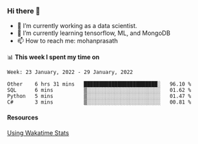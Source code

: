 ### Hi there 👋

- 🔭 I’m currently working as a data scientist.
- 🌱 I’m currently learning tensorflow, ML, and MongoDB
- 📫 How to reach me: mohanprasath

📊 **This week I spent my time on**
<!--START_SECTION:waka-->
```text
Week: 23 January, 2022 - 29 January, 2022

Other    6 hrs 31 mins   ████████████████████████░   96.10 % 
SQL      6 mins          ▒░░░░░░░░░░░░░░░░░░░░░░░░   01.62 % 
Python   5 mins          ▒░░░░░░░░░░░░░░░░░░░░░░░░   01.47 % 
C#       3 mins          ▒░░░░░░░░░░░░░░░░░░░░░░░░   00.81 % 
```
<!--END_SECTION:waka-->

#### Resources
[Using Wakatime Stats](https://github.com/marketplace/actions/waka-readme)

